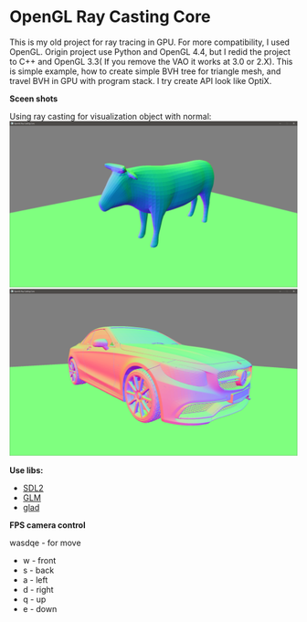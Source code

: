 # OpenGL Ray Casting Core
This is my old project for ray tracing in GPU. For more compatibility, I used OpenGL. Origin project use Python and OpenGL 4.4, but I redid the project to C++ and OpenGL 3.3( If you remove the VAO it works at 3.0 or 2.X). This is simple example, how to create simple BVH tree for triangle mesh, and travel BVH in GPU with program stack. I try create API look like OptiX.

**Sceen shots**

Using  ray casting for visualization object with normal:
![Test Image 1](image/Bull.png)
![Test Image 2](image/car.png)


**Use libs:**
- [SDL2]
- [GLM]
- [glad]

[GLM]:  <https://github.com/g-truc/glm>
[glad]: <https://github.com/Dav1dde/glad>
[SDL2]: <https://www.libsdl.org/download-2.0.php>

**FPS camera control**

wasdqe - for move
- w - front
- s - back
- a - left
- d - right
- q - up
- e - down

